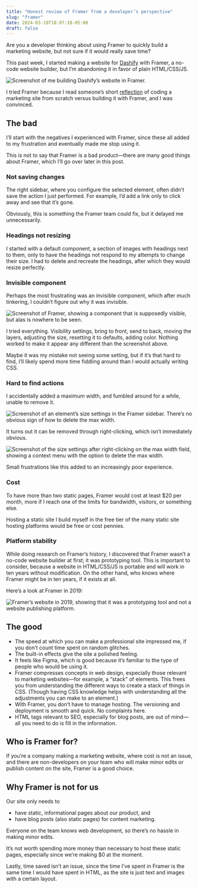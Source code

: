 ```yaml
---
title: "Honest review of Framer from a developer’s perspective"
slug: "framer"
date: 2024-03-10T18:07:18-05:00
draft: false
---
```


Are you a developer thinking about using Framer to quickly build a marketing website, but not sure if it would really save time?

This past week, I started making a website for [Dashify](https://wordpress.org/plugins/dashify/) with Framer, a no-code website builder, but I’m abandoning it in favor of plain HTML/CSS/JS.

![Screenshot of me building Dashify’s website in Framer.](/framer/framer.png)

I tried Framer because I read someone’s short [reflection](https://senja.io/blog/from-0-to-300-customers-12-mistakes-we-made#4.-coding-our-marketing-site-from-scratch) of coding a marketing site from scratch versus building it with Framer, and I was convinced.

## The bad

I’ll start with the negatives I experienced with Framer, since these all added to my frustration and eventually made me stop using it.

This is not to say that Framer is a bad product—there are many good things about Framer, which I’ll go over later in this post.

### Not saving changes

The right sidebar, where you configure the selected element, often didn’t save the action I just performed. For example, I’d add a link only to click away and see that it’s gone.

Obviously, this is something the Framer team could fix, but it delayed me unnecessarily.

### Headings not resizing

I started with a default component, a section of images with headings next to them, only to have the headings not respond to my attempts to change their size. I had to delete and recreate the headings, after which they would resize perfectly.

### Invisible component

Perhaps the most frustrating was an invisible component, which after much tinkering, I couldn’t figure out why it was invisible.

![Screenshot of Framer, showing a component that is supposedly visible, but alas is nowhere to be seen.](/framer/invisible.png)

I tried everything. Visibility settings, bring to front, send to back, moving the layers, adjusting the size, resetting it to defaults, adding color. Nothing worked to make it appear any different than the screenshot above.

Maybe it was my mistake not seeing some setting, but if it’s that hard to find, I’ll likely spend more time fiddling around than I would actually writing CSS.

### Hard to find actions

I accidentally added a maximum width, and fumbled around for a while, unable to remove it.

![Screenshot of an element’s size settings in the Framer sidebar. There’s no obvious sign of how to delete the max width.](/framer/max-width.png)

It turns out it can be removed through right-clicking, which isn’t immediately obvious.

![Screenshot of the size settings after right-clicking on the max width field, showing a context menu with the option to delete the max width.](/framer/max-width-delete.png)

Small frustrations like this added to an increasingly poor experience.

### Cost

To have more than two static pages, Framer would cost at least $20 per month, more if I reach one of the limits for bandwidth, visitors, or something else.

Hosting a static site I build myself in the free tier of the many static site hosting platforms would be free or cost pennies.

### Platform stability

While doing research on Framer’s history, I discovered that Framer wasn’t a no-code website builder at first; it was prototyping tool. This is important to consider, because a website in HTML/CSS/JS is portable and will work in ten years without modification. On the other hand, who knows where Framer might be in ten years, if it exists at all.

Here’s a look at Framer in 2019:

![Framer’s website in 2019, showing that it was a prototyping tool and not a website publishing platform.](/framer/framer-2019.png)

## The good

- The speed at which you can make a professional site impressed me, if you don’t count time spent on random glitches.
- The built-in effects give the site a polished feeling.
- It feels like Figma, which is good because it’s familiar to the type of people who would be using it.
- Framer compresses concepts in web design, especially those relevant to marketing websites—for example, a “stack” of elements. This frees you from understanding the different ways to create a stack of things in CSS. (Though having CSS knowledge helps with understanding all the adjustments you can make to an element.)
- With Framer, you don’t have to manage hosting. The versioning and deployment is smooth and quick. No complaints here.
- HTML tags relevant to SEO, especially for blog posts, are out of mind—all you need to do is fill in the information.

## Who is Framer for?

If you’re a company making a marketing website, where cost is not an issue, and there are non-developers on your team who will make minor edits or publish content on the site, Framer is a good choice.

## Why Framer is not for us

Our site only needs to

- have static, informational pages about our product, and
- have blog posts (also static pages) for content marketing.

Everyone on the team knows web development, so there’s no hassle in making minor edits.

It’s not worth spending more money than necessary to host these static pages, especially since we’re making $0 at the moment.

Lastly, time saved isn’t an issue, since the time I’ve spent in Framer is the same time I would have spent in HTML, as the site is just text and images with a certain layout.
